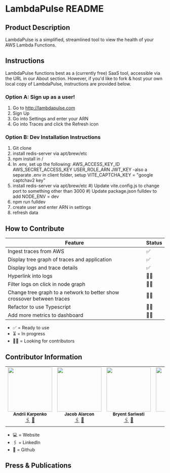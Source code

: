 # LambdaPulse README


## Product Description

LambdaPulse is a simplified, streamlined tool to view the health of your AWS Lambda Functions.


## Instructions

LambdaPulse functions best as a (currently free) SaaS tool, accessible via the URL in our About section.
However, if you'd like to fork & host your own local copy of LambdaPulse, instructions are provided below.

### Option A: Sign up as a user!
1) Go to http://lambdapulse.com
2) Sign Up
3) Go into Settings and enter your ARN
4) Go into Traces and click the Refresh icon

### Option B: Dev Installation Instructions
1) Git clone
2) install redis-server via apt/brew/etc
3) npm install in /
4) In .env, set up the following:
    AWS_ACCESS_KEY_ID
    AWS_SECRET_ACCESS_KEY
    USER_ROLE_ARN
    JWT_KEY
    -also a separate .env in client folder, setup VITE_CAPTCHA_KEY = "google captchav2 key"
5) install redis-server via apt/brew/etc
#) Update vite.config.js to change port to something other than 3000
#) Update package.json fulldev to add NODE_ENV = dev
6) npm run fulldev
7) create user and enter ARN in settings
8) refresh data


## How to Contribute

| Feature                                                                               | Status    |
|---------------------------------------------------------------------------------------|-----------|
| Ingest traces from AWS                                               | ✅        |
| Display tree graph of traces and application      | ✅        |
| Display logs and trace details                                                                      | ✅        |
| Hyperlink into logs                                                                  | 🙏🏻        |
| Filter logs on click in node graph                                                                  | 🙏🏻        |
| Change tree graph to a network to better show crossover between traces                                 | 🙏🏻        |
| Refactor to use Typescript                                                         | 🙏🏻        |
| Add more metrics to dashboard                                                         | 🙏🏻        |

- ✅ = Ready to use
- ⏳ = In progress
- 🙏🏻 = Looking for contributors
    

## Contributor Information

  <table>
  <tr>
    <td align="center">
      <img src="https://avatars.githubusercontent.com/u/104728705?v=4" width="140px;" alt=""/>
      <br />
      <sub><b>Andrii Karpenko</b></sub>
      <br />
      <a href="https://www.linkedin.com/in/andrii-karpenko/">🖇️</a>
      <a href="https://github.com/karpuxa">🐙</a>
    </td>
    <td align="center">
      <img src="https://avatars.githubusercontent.com/u/108209021?v=4" width="140px;" alt=""/>
      <br />
      <sub><b>Jacob Alarcon</b></sub>
      <br />
      <a href="#">🖇️</a>
      <a href="https://github.com/jacobalarcon">🐙</a>
    </td>
    <td align="center">
      <img src="https://avatars.githubusercontent.com/u/43285867?v=4" width="140px;" alt=""/>
      <br />
      <sub><b>Bryent Sariwati</b></sub>
      <br />
      <a href="https://www.linkedin.com/in/bryent-sariwati-4072a1181/">🖇️</a>
      <a href="https://github.com/bryentsariwati">🐙</a>
    </td>
     <td align="center">
      <img src="https://avatars.githubusercontent.com/u/115170851?v=4" width="140px;" alt=""/>
      <br />
      <sub><b>Matt Lusby</b></sub>
      <br />
      <a href="https://www.linkedin.com/in/matt-lusby/">🖇️</a>
      <a href="https://github.com/lusmattg">🐙</a>
    </td>
  </table>

- 💻 = Website
- 🖇️ = LinkedIn
- 🐙 = Github


## Press & Publications

